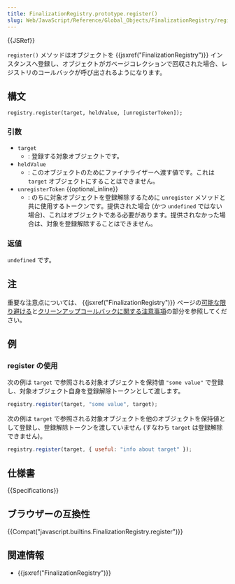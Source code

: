 ```yaml
---
title: FinalizationRegistry.prototype.register()
slug: Web/JavaScript/Reference/Global_Objects/FinalizationRegistry/register
---
```


{{JSRef}}

`register()` メソッドはオブジェクトを {{jsxref("FinalizationRegistry")}} インスタンスへ登録し、オブジェクトがガベージコレクションで回収された場合、レジストリのコールバックが呼び出されるようになります。

## 構文

```
registry.register(target, heldValue, [unregisterToken]);
```

### 引数

- `target`
  - : 登録する対象オブジェクトです。
- `heldValue`
  - : このオブジェクトのためにファイナライザーへ渡す値です。これは `target` オブジェクトにすることはできません。
- `unregisterToken` {{optional_inline}}
  - : のちに対象オブジェクトを登録解除するために `unregister` メソッドと共に使用するトークンです。提供された場合 (かつ `undefined` ではない場合)、これはオブジェクトである必要があります。提供されなかった場合は、対象を登録解除することはできません。

### 返値

`undefined` です。

## 注

重要な注意点については、 {{jsxref("FinalizationRegistry")}} ページの[可能な限り避ける](/ja/docs/Web/JavaScript/Reference/Global_Objects/FinalizationRegistry#Avoid_where_possible)と[クリーンアップコールバックに関する注意事項](/ja/docs/Web/JavaScript/Reference/Global_Objects/FinalizationRegistry#Notes_on_cleanup_callbacks)の部分を参照してください。

## 例

### register の使用

次の例は `target` で参照される対象オブジェクトを保持値 `"some value"` で登録し、対象オブジェクト自身を登録解除トークンとして渡します。

```js
registry.register(target, "some value", target);
```

次の例は `target` で参照される対象オブジェクトを他のオブジェクトを保持値として登録し、登録解除トークンを渡していません (すなわち `target` は登録解除できません)。

```js
registry.register(target, { useful: "info about target" });
```

## 仕様書

{{Specifications}}

## ブラウザーの互換性

{{Compat("javascript.builtins.FinalizationRegistry.register")}}

## 関連情報

- {{jsxref("FinalizationRegistry")}}
